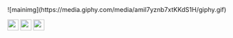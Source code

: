 <div width="100%"> 
![mainimg](https://media.giphy.com/media/amil7yznb7xtKKdS1H/giphy.gif)
</div>

<a href="https://reger.id"> <img src="https://img.icons8.com/ios-glyphs/100/000000/web-design.png" width="25"/></a> <a href="https://twitter.com/reger_id"><img src="https://img.icons8.com/ios-glyphs/100/000000/twitter.png" width="25"/></a> <a href="mailto:jordanreger@gmail.com"><img src="https://img.icons8.com/ios-glyphs/100/000000/secured-letter.png" width="25"/></a>
